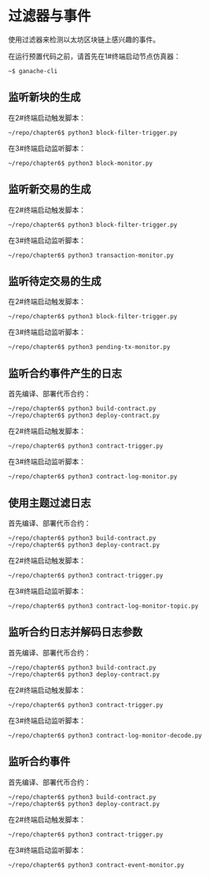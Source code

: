 # 过滤器与事件

使用过滤器来检测以太坊区块链上感兴趣的事件。

在运行预置代码之前，请首先在1#终端启动节点仿真器：

```
~$ ganache-cli
```

## 监听新块的生成

在2#终端启动触发脚本：

```
~/repo/chapter6$ python3 block-filter-trigger.py
```

在3#终端启动监听脚本：

```
~/repo/chapter6$ python3 block-monitor.py
```

## 监听新交易的生成

在2#终端启动触发脚本：

```
~/repo/chapter6$ python3 block-filter-trigger.py
```

在3#终端启动监听脚本：

```
~/repo/chapter6$ python3 transaction-monitor.py
```

## 监听待定交易的生成

在2#终端启动触发脚本：

```
~/repo/chapter6$ python3 block-filter-trigger.py
```

在3#终端启动监听脚本：

```
~/repo/chapter6$ python3 pending-tx-monitor.py
```

## 监听合约事件产生的日志

首先编译、部署代币合约：

```
~/repo/chapter6$ python3 build-contract.py
~/repo/chapter6$ python3 deploy-contract.py
```

在2#终端启动触发脚本：

```
~/repo/chapter6$ python3 contract-trigger.py
```

在3#终端启动监听脚本：

```
~/repo/chapter6$ python3 contract-log-monitor.py
```
## 使用主题过滤日志

首先编译、部署代币合约：

```
~/repo/chapter6$ python3 build-contract.py
~/repo/chapter6$ python3 deploy-contract.py
```

在2#终端启动触发脚本：

```
~/repo/chapter6$ python3 contract-trigger.py
```

在3#终端启动监听脚本：

```
~/repo/chapter6$ python3 contract-log-monitor-topic.py
```

## 监听合约日志并解码日志参数

首先编译、部署代币合约：

```
~/repo/chapter6$ python3 build-contract.py
~/repo/chapter6$ python3 deploy-contract.py
```

在2#终端启动触发脚本：

```
~/repo/chapter6$ python3 contract-trigger.py
```

在3#终端启动监听脚本：

```
~/repo/chapter6$ python3 contract-log-monitor-decode.py
```

## 监听合约事件

首先编译、部署代币合约：

```
~/repo/chapter6$ python3 build-contract.py
~/repo/chapter6$ python3 deploy-contract.py
```

在2#终端启动触发脚本：

```
~/repo/chapter6$ python3 contract-trigger.py
```

在3#终端启动监听脚本：

```
~/repo/chapter6$ python3 contract-event-monitor.py
```
